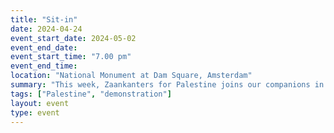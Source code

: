 ```yaml
---
title: "Sit-in"
date: 2024-04-24
event_start_date: 2024-05-02
event_end_date: 
event_start_time: "7.00 pm"
event_end_time: 
location: "National Monument at Dam Square, Amsterdam"
summary: "This week, Zaankanters for Palestine joins our companions in Amsterdam for a bigger, joint protest during the Week for Palestine. Let's send a clear signal: stand together for a free Palestins ✊"
tags: ["Palestine", "demonstration"]
layout: event
type: event
---
```

